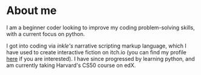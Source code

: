 # About me

I am a beginner coder looking to improve my coding problem-solving skills, with a current focus on python.

I got into coding via _inkle's_ narrative scripting markup language, which I have used to create interactive fiction on itch.io
(you can find my profile [here](https://jack-of-qui11s.itch.io) if you are interested).
I have since progressed by learning python, and am currently taking Harvard's CS50 course on edX.
